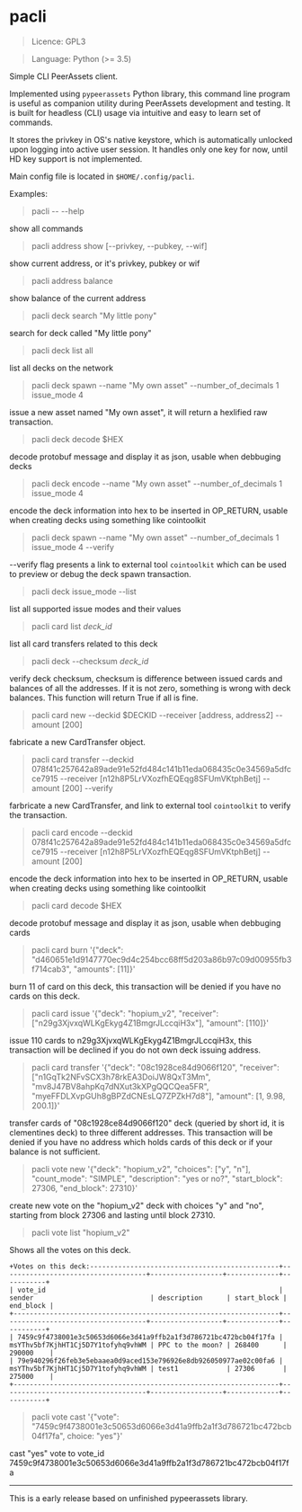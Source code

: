 # pacli

> Licence: GPL3

> Language: Python (>= 3.5)

Simple CLI PeerAssets client.

Implemented using `pypeerassets` Python library, this command line program is useful as companion utility during PeerAssets development and testing.
It is built for headless (CLI) usage via intuitive and easy to learn set of commands.

It stores the privkey in OS's native keystore, which is automatically unlocked upon logging into active user session.
It handles only one key for now, until HD key support is not implemented.

Main config file is located in `$HOME/.config/pacli`.

Examples:

> pacli -- --help

show all commands

> pacli address show [--privkey, --pubkey, --wif]

show current address, or it's privkey, pubkey or wif

> pacli address balance

show balance of the current address

> pacli deck search "My little pony"

search for deck called "My little pony"

> pacli deck list all

list all decks on the network

> pacli deck spawn --name "My own asset" --number_of_decimals 1 issue_mode 4

issue a new asset named "My own asset", it will return a hexlified raw transaction.

> pacli deck decode $HEX

decode protobuf message and display it as json, usable when debbuging decks

> pacli deck encode --name "My own asset" --number_of_decimals 1 issue_mode 4

encode the deck information into hex to be inserted in OP_RETURN, usable when creating decks using something like cointoolkit

> pacli deck spawn --name "My own asset" --number_of_decimals 1 issue_mode 4 --verify

--verify flag presents a link to external tool `cointoolkit` which can be used to preview or debug the deck spawn transaction.

> pacli deck issue_mode --list

list all supported issue modes and their values

> pacli card list *deck_id*

list all card transfers related to this deck

> pacli deck --checksum *deck_id*

verify deck checksum, checksum is difference between issued cards and balances of all the addresses.
If it is not zero, something is wrong with deck balances. This function will return True if all is fine.

> pacli card new --deckid $DECKID --receiver [address, address2] --amount [200]

fabricate a new CardTransfer object.

> pacli card transfer --deckid 078f41c257642a89ade91e52fd484c141b11eda068435c0e34569a5dfcce7915 --receiver [n12h8P5LrVXozfhEQEqg8SFUmVKtphBetj] --amount [200] --verify

farbricate a new CardTransfer, and link to external tool `cointoolkit` to verify the transaction.

> pacli card encode --deckid 078f41c257642a89ade91e52fd484c141b11eda068435c0e34569a5dfcce7915 --receiver [n12h8P5LrVXozfhEQEqg8SFUmVKtphBetj] --amount [200]

encode the deck information into hex to be inserted in OP_RETURN, usable when creating decks using something like cointoolkit

> pacli card decode $HEX

decode protobuf message and display it as json, usable when debbuging cards

> pacli card burn '{"deck": "d460651e1d9147770ec9d4c254bcc68ff5d203a86b97c09d00955fb3f714cab3", "amounts": [11]}'

burn 11 of card on this deck, this transaction will be denied if you have no cards on this deck.

> pacli card issue '{"deck": "hopium_v2", "receiver": ["n29g3XjvxqWLKgEkyg4Z1BmgrJLccqiH3x"], "amount": [110]}'

issue 110 cards to n29g3XjvxqWLKgEkyg4Z1BmgrJLccqiH3x, this transaction will be declined if you do not own deck issuing address.

> pacli card transfer '{"deck": "08c1928ce84d9066f120", "receiver": ["n1GqTk2NFvSCX3h78rkEA3DoiJW8QxT3Mm", "mv8J47BV8ahpKq7dNXut3kXPgQQCQea5FR",
                         "myeFFDLXvpGUh8gBPZdCNEsLQ7ZPZkH7d8"], "amount": [1, 9.98, 200.1]}'

transfer cards of "08c1928ce84d9066f120" deck (queried by short id, it is clementines deck) to three different addresses.
This transaction will be denied if you have no address which holds cards of this deck or if your balance is not sufficient.

> pacli vote new '{"deck": "hopium_v2", "choices": ["y", "n"], "count_mode": "SIMPLE", "description": "yes or no?", "start_block": 27306, "end_block": 27310}'

create new vote on the "hopium_v2" deck with choices "y" and "no", starting from block 27306 and lasting until block 27310.

> pacli vote list "hopium_v2"

Shows all the votes on this deck.

```
+Votes on this deck:-----------------------------------------------+------------------------------------+------------------+-------------+-----------+
| vote_id                                                          | sender                             | description      | start_block | end_block |
+------------------------------------------------------------------+------------------------------------+------------------+-------------+-----------+
| 7459c9f4738001e3c50653d6066e3d41a9ffb2a1f3d786721bc472bcb04f17fa | msYThv5bf7KjhHT1Cj5D7Y1tofyhq9vhWM | PPC to the moon? | 268400      | 290000    |
| 79e940296f26feb3e5ebaaea0d9aced153e796926e8db926050977ae02c00fa6 | msYThv5bf7KjhHT1Cj5D7Y1tofyhq9vhWM | test1            | 27306       | 275000    |
+------------------------------------------------------------------+------------------------------------+------------------+-------------+-----------+
```

> pacli vote cast '{"vote": "7459c9f4738001e3c50653d6066e3d41a9ffb2a1f3d786721bc472bcb04f17fa", choice: "yes"}'

cast "yes" vote to vote_id 7459c9f4738001e3c50653d6066e3d41a9ffb2a1f3d786721bc472bcb04f17fa

_____________________________________

This is a early release based on unfinished pypeerassets library.
